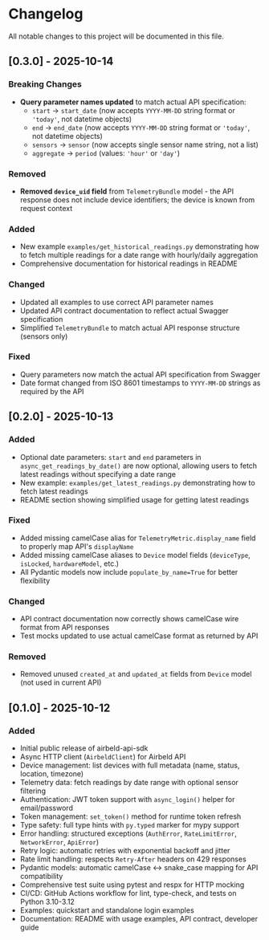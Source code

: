 # Changelog

All notable changes to this project will be documented in this file.

## [0.3.0] - 2025-10-14

### Breaking Changes

- **Query parameter names updated** to match actual API specification:
  - `start` → `start_date` (now accepts `YYYY-MM-DD` string format or `'today'`, not datetime objects)
  - `end` → `end_date` (now accepts `YYYY-MM-DD` string format or `'today'`, not datetime objects)
  - `sensors` → `sensor` (now accepts single sensor name string, not a list)
  - `aggregate` → `period` (values: `'hour'` or `'day'`)

### Removed

- **Removed `device_uid` field** from `TelemetryBundle` model - the API response does not include device identifiers; the device is known from request context

### Added

- New example `examples/get_historical_readings.py` demonstrating how to fetch multiple readings for a date range with hourly/daily aggregation
- Comprehensive documentation for historical readings in README

### Changed

- Updated all examples to use correct API parameter names
- Updated API contract documentation to reflect actual Swagger specification
- Simplified `TelemetryBundle` to match actual API response structure (sensors only)

### Fixed

- Query parameters now match the actual API specification from Swagger
- Date format changed from ISO 8601 timestamps to `YYYY-MM-DD` strings as required by the API

## [0.2.0] - 2025-10-13

### Added
- Optional date parameters: `start` and `end` parameters in `async_get_readings_by_date()` are now optional, allowing users to fetch latest readings without specifying a date range
- New example: `examples/get_latest_readings.py` demonstrating how to fetch latest readings
- README section showing simplified usage for getting latest readings

### Fixed
- Added missing camelCase alias for `TelemetryMetric.display_name` field to properly map API's `displayName`
- Added missing camelCase aliases to `Device` model fields (`deviceType`, `isLocked`, `hardwareModel`, etc.)
- All Pydantic models now include `populate_by_name=True` for better flexibility

### Changed
- API contract documentation now correctly shows camelCase wire format from API responses
- Test mocks updated to use actual camelCase format as returned by API

### Removed
- Removed unused `created_at` and `updated_at` fields from `Device` model (not used in current API)

## [0.1.0] - 2025-10-12

### Added
- Initial public release of airbeld-api-sdk
- Async HTTP client (`AirbeldClient`) for Airbeld API
- Device management: list devices with full metadata (name, status, location, timezone)
- Telemetry data: fetch readings by date range with optional sensor filtering
- Authentication: JWT token support with `async_login()` helper for email/password
- Token management: `set_token()` method for runtime token refresh
- Type safety: full type hints with `py.typed` marker for mypy support
- Error handling: structured exceptions (`AuthError`, `RateLimitError`, `NetworkError`, `ApiError`)
- Retry logic: automatic retries with exponential backoff and jitter
- Rate limit handling: respects `Retry-After` headers on 429 responses
- Pydantic models: automatic camelCase ↔ snake_case mapping for API compatibility
- Comprehensive test suite using pytest and respx for HTTP mocking
- CI/CD: GitHub Actions workflow for lint, type-check, and tests on Python 3.10-3.12
- Examples: quickstart and standalone login examples
- Documentation: README with usage examples, API contract, developer guide
